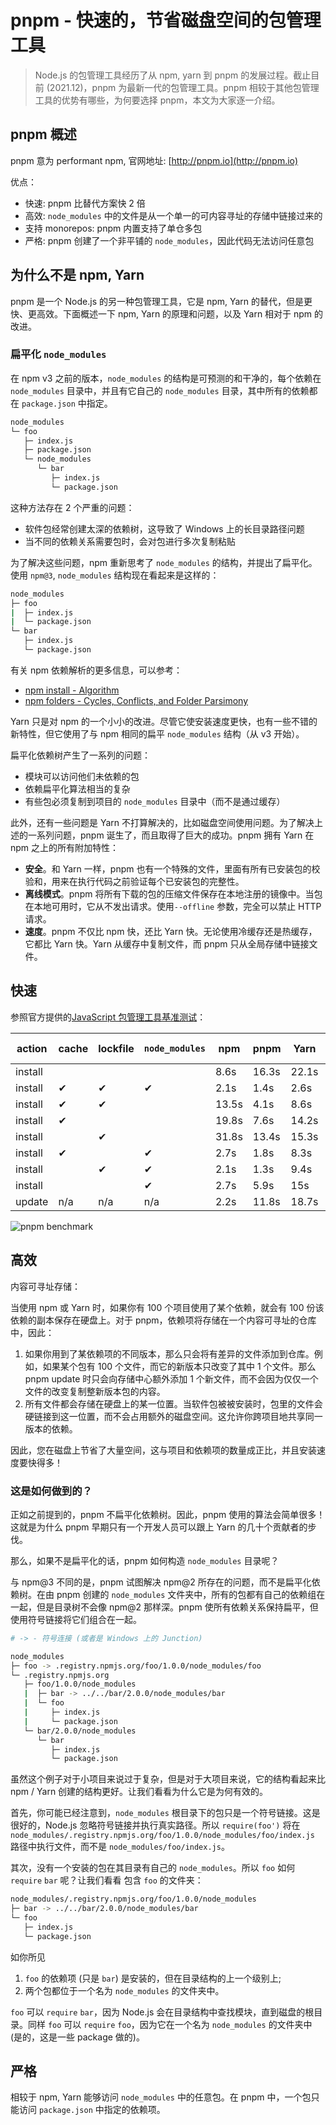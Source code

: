# pnpm - 快速的，节省磁盘空间的包管理工具

> Node.js 的包管理工具经历了从 npm, yarn 到 pnpm 的发展过程。截止目前 (2021.12)，pnpm 为最新一代的包管理工具。pnpm 相较于其他包管理工具的优势有哪些，为何要选择 pnpm，本文为大家逐一介绍。

## pnpm 概述

pnpm 意为 performant npm, 官网地址: [http://pnpm.io](http://pnpm.io)

优点：

- 快速: pnpm 比替代方案快 2 倍
- 高效: `node_modules` 中的文件是从一个单一的可内容寻址的存储中链接过来的
- 支持 monorepos: pnpm 内置支持了单仓多包
- 严格: pnpm 创建了一个非平铺的 `node_modules`，因此代码无法访问任意包

## 为什么不是 npm, Yarn

pnpm 是一个 Node.js 的另一种包管理工具，它是 npm, Yarn 的替代，但是更快、更高效。下面概述一下 npm, Yarn 的原理和问题，以及 Yarn 相对于 npm 的改进。

### 扁平化 `node_modules`

在 npm v3 之前的版本，`node_modules` 的结构是可预测的和干净的，每个依赖在 `node_modules` 目录中，并且有它自己的 `node_modules` 目录，其中所有的依赖都在 `package.json` 中指定。

```bash
node_modules
└─ foo
   ├─ index.js
   ├─ package.json
   └─ node_modules
      └─ bar
         ├─ index.js
         └─ package.json
```

这种方法存在 2 个严重的问题：

- 软件包经常创建太深的依赖树，这导致了 Windows 上的长目录路径问题
- 当不同的依赖关系需要包时，会对包进行多次复制粘贴

为了解决这些问题，npm 重新思考了 `node_modules` 的结构，并提出了扁平化。使用 `npm@3`, `node_modules` 结构现在看起来是这样的：

```bash
node_modules
├─ foo
|  ├─ index.js
|  └─ package.json
└─ bar
   ├─ index.js
   └─ package.json
```

有关 npm 依赖解析的更多信息，可以参考：

- [npm install - Algorithm](https://docs.npmjs.com/cli/v8/commands/npm-install#algorithm)
- [npm folders - Cycles, Conflicts, and Folder Parsimony](https://docs.npmjs.com/cli/v8/configuring-npm/folders#cycles-conflicts-and-folder-parsimony)

Yarn 只是对 npm 的一个小小的改进。尽管它使安装速度更快，也有一些不错的新特性，但它使用了与 npm 相同的扁平 `node_modules` 结构（从 v3 开始）。

扁平化依赖树产生了一系列的问题：

- 模块可以访问他们未依赖的包
- 依赖扁平化算法相当的复杂
- 有些包必须复制到项目的 `node_modules` 目录中（而不是通过缓存）

此外，还有一些问题是 Yarn 不打算解决的，比如磁盘空间使用问题。为了解决上述的一系列问题，pnpm 诞生了，而且取得了巨大的成功。pnpm 拥有 Yarn 在 npm 之上的所有附加特性：

- **安全**。和 Yarn 一样，pnpm 也有一个特殊的文件，里面有所有已安装包的校验和，用来在执行代码之前验证每个已安装包的完整性。
- **离线模式**。pnpm 将所有下载的包的压缩文件保存在本地注册的镜像中。当包在本地可用时，它从不发出请求。使用`--offline` 参数，完全可以禁止 HTTP 请求。
- **速度**。pnpm 不仅比 npm 快，还比 Yarn 快。无论使用冷缓存还是热缓存，它都比 Yarn 快。Yarn 从缓存中复制文件，而 pnpm 只从全局存储中链接文件。

## 快速

参照官方提供的[JavaScript 包管理工具基准测试](https://pnpm.io/benchmarks)：

| action  | cache | lockfile | `node_modules` | npm   | pnpm  | Yarn  | Yarn PnP |
| ------- | ----- | -------- | -------------- | ----- | ----- | ----- | -------- |
| install |       |          |                | 8.6s  | 16.3s | 22.1s | 27.5s    |
| install | ✔     | ✔        | ✔              | 2.1s  | 1.4s  | 2.6s  | n/a      |
| install | ✔     | ✔        |                | 13.5s | 4.1s  | 8.6s  | 1.9s     |
| install | ✔     |          |                | 19.8s | 7.6s  | 14.2s | 7.4s     |
| install |       | ✔        |                | 31.8s | 13.4s | 15.3s | 21.1s    |
| install | ✔     |          | ✔              | 2.7s  | 1.8s  | 8.3s  | n/a      |
| install |       | ✔        | ✔              | 2.1s  | 1.3s  | 9.4s  | n/a      |
| install |       |          | ✔              | 2.7s  | 5.9s  | 15s   | n/a      |
| update  | n/a   | n/a      | n/a            | 2.2s  | 11.8s | 18.7s | 32.4s    |

![pnpm benchmark](./resource/pnpm-benchmark.png)

## 高效

内容可寻址存储：

当使用 npm 或 Yarn 时，如果你有 100 个项目使用了某个依赖，就会有 100 份该依赖的副本保存在硬盘上。对于 pnpm，依赖项将存储在一个内容可寻址的仓库中，因此：

1. 如果你用到了某依赖项的不同版本，那么只会将有差异的文件添加到仓库。例如，如果某个包有 100 个文件，而它的新版本只改变了其中 1 个文件。那么 pnpm update 时只会向存储中心额外添加 1 个新文件，而不会因为仅仅一个文件的改变复制整新版本包的内容。
2. 所有文件都会存储在硬盘上的某一位置。当软件包被被安装时，包里的文件会硬链接到这一位置，而不会占用额外的磁盘空间。这允许你跨项目地共享同一版本的依赖。

因此，您在磁盘上节省了大量空间，这与项目和依赖项的数量成正比，并且安装速度要快得多！

### 这是如何做到的？

正如之前提到的，pnpm 不扁平化依赖树。因此，pnpm 使用的算法会简单很多！这就是为什么 pnpm 早期只有一个开发人员可以跟上 Yarn 的几十个贡献者的步伐。

那么，如果不是扁平化的话，pnpm 如何构造 `node_modules` 目录呢？

与 npm@3 不同的是，pnpm 试图解决 npm@2 所存在的问题，而不是扁平化依赖树。在由 pnpm 创建的 `node_modules` 文件夹中，所有的包都有自己的依赖组在一起，但是目录树不会像 npm@2 那样深。pnpm 使所有依赖关系保持扁平，但使用符号链接将它们组合在一起。

```bash
# -> - 符号连接 (或者是 Windows 上的 Junction)

node_modules
├─ foo -> .registry.npmjs.org/foo/1.0.0/node_modules/foo
└─ .registry.npmjs.org
   ├─ foo/1.0.0/node_modules
   |  ├─ bar -> ../../bar/2.0.0/node_modules/bar
   |  └─ foo
   |     ├─ index.js
   |     └─ package.json
   └─ bar/2.0.0/node_modules
      └─ bar
         ├─ index.js
         └─ package.json
```

虽然这个例子对于小项目来说过于复杂，但是对于大项目来说，它的结构看起来比 npm / Yarn 创建的结构更好。让我们看看为什么它是为何有效的。

首先，你可能已经注意到，`node_modules` 根目录下的包只是一个符号链接。这是很好的，Node.js 忽略符号链接并执行真实路径。所以 `require(foo')` 将在 `node_modules/.registry.npmjs.org/foo/1.0.0/node_modules/foo/index.js` 路径中执行文件，而不是 `node_modules/foo/index.js`。

其次，没有一个安装的包在其目录有自己的 `node_modules`。所以 `foo` 如何 `require` `bar` 呢？让我们看看 包含 `foo` 的文件夹：

```bash
node_modules/.registry.npmjs.org/foo/1.0.0/node_modules
├─ bar -> ../../bar/2.0.0/node_modules/bar
└─ foo
   ├─ index.js
   └─ package.json
```

如你所见

1. `foo` 的依赖项 (只是 `bar`) 是安装的，但在目录结构的上一个级别上;
2. 两个包都位于一个名为 `node_modules` 的文件夹中。

`foo` 可以 `require` `bar`，因为 Node.js 会在目录结构中查找模块，直到磁盘的根目录。同样 `foo` 可以 `require` `foo`，因为它在一个名为 `node_modules` 的文件夹中 (是的，这是一些 package 做的)。

## 严格

相较于 npm, Yarn 能够访问 `node_modules` 中的任意包。在 pnpm 中，一个包只能访问 `package.json` 中指定的依赖项。
